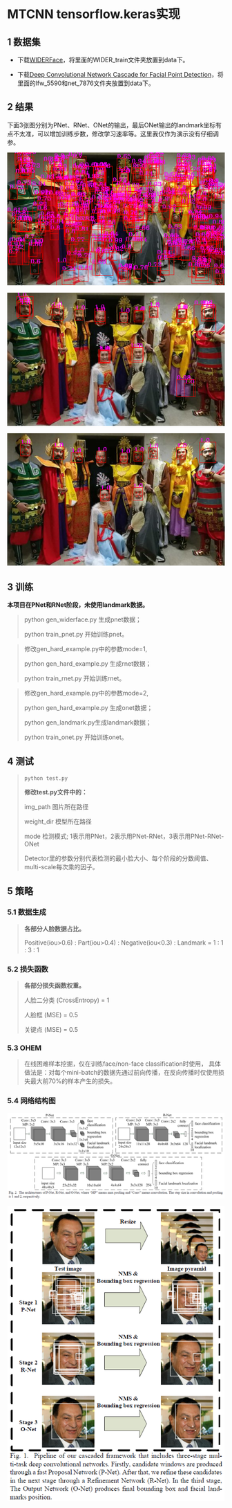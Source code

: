 

# MTCNN tensorflow.keras实现

## 1 数据集

* 下载[WIDERFace](http://mmlab.ie.cuhk.edu.hk/projects/WIDERFace/)，将里面的WIDER_train文件夹放置到data下。

* 下载[Deep Convolutional Network Cascade for Facial Point Detection](http://mmlab.ie.cuhk.edu.hk/archive/CNN_FacePoint.htm)，将里面的lfw_5590和net_7876文件夹放置到data下。



## 2 结果

下面3张图分别为PNet、RNet、ONet的输出，最后ONet输出的landmark坐标有点不太准，可以增加训练步数，修改学习速率等。这里我仅作为演示没有仔细调参。

![img](results/pnet.png)

![img](results/rnet.png)

![img](results/onet.png)



## 3 训练

**本项目在PNet和RNet阶段，未使用landmark数据。**

> python gen_widerface.py 生成pnet数据；
>
> python train_pnet.py 开始训练pnet。



> 修改gen_hard_example.py中的参数mode=1,
>
> python gen_hard_example.py 生成rnet数据；
>
> python train_rnet.py 开始训练rnet。



> 修改gen_hard_example.py中的参数mode=2,
>
> python gen_hard_example.py 生成onet数据；
>
> python gen_landmark.py生成landmark数据；
>
> python train_onet.py 开始训练onet。



## 4 测试

> ```shell
> python test.py
> ```
>
> **修改test.py文件中的：**
>
> img_path 图片所在路径
>
> weight_dir 模型所在路径
>
> mode 检测模式; 1表示用PNet，2表示用PNet-RNet，3表示用PNet-RNet-ONet
>
> Detector里的参数分别代表检测的最小脸大小、每个阶段的分数阈值、multi-scale每次乘的因子。



## 5 策略

### 5.1 数据生成

> **各部分人脸数据占比。**
>
> Positive(iou>0.6) : Part(iou>0.4) : Negative(iou<0.3) : Landmark = 1 : 1 : 3 : 1

### 5.2 损失函数

> **各部分损失函数权重。**
>
> 人脸二分类 (CrossEntropy) = 1
>
> 人脸框 (MSE) = 0.5
>
> 关键点 (MSE) = 0.5

### 5.3 OHEM

> 在线困难样本挖掘，仅在训练face/non-face classification时使用，
> 具体做法是：对每个mini-batch的数据先通过前向传播，在反向传播时仅使用损失最大前70%的样本产生的损失。

### 5.4 网络结构图

![img](results/mtcnn1.png)



![img](results/mtcnn2.png)